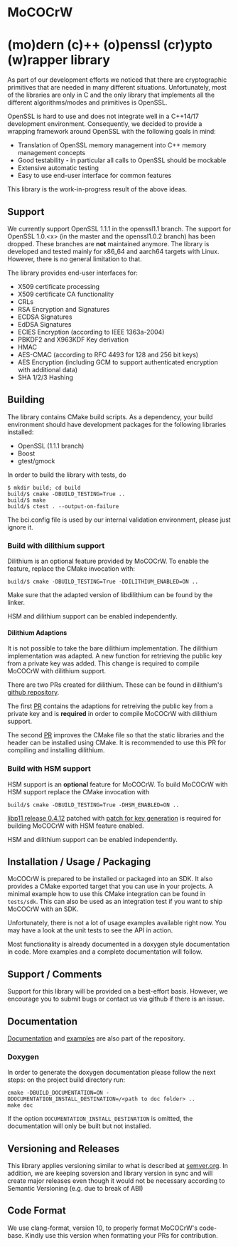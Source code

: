 MoCOCrW
===================================================

(mo)dern (c)++ (o)penssl (cr)ypto (w)rapper library
===================================================

As part of our development efforts we noticed that there are cryptographic
primitives that are needed in many different situations. Unfortunately,
most of the libraries are only in C and the only library that implements all
the different algorithms/modes and primitives is OpenSSL.

OpenSSL is hard to use and does not integrate well in a C++14/17 development
environment. Consequently, we decided to provide a wrapping framework around
OpenSSL with the following goals in mind:
 * Translation of OpenSSL memory management into C++ memory management concepts
 * Good testability - in particular all calls to OpenSSL should be mockable
 * Extensive automatic testing
 * Easy to use end-user interface for common features

This library is the work-in-progress result of the above ideas.

## Support
We currently support OpenSSL 1.1.1 in the openssl1.1 branch. The support for
OpenSSL 1.0.\<x\> (in the master and the openssl1.0.2 branch) has been dropped. These
branches are **not** maintained anymore. The library is developed and tested mainly for
x86_64 and aarch64 targets with Linux. However, there is no general limitation to that.


The library provides end-user interfaces for:
 * X509 certificate processing
 * X509 certificate CA functionality
 * CRLs
 * RSA Encryption and Signatures
 * ECDSA Signatures
 * EdDSA Signatures
 * ECIES Encryption (according to IEEE 1363a-2004)
 * PBKDF2 and X963KDF Key derivation
 * HMAC
 * AES-CMAC (according to RFC 4493 for 128 and 256 bit keys)
 * AES Encryption (including GCM to support authenticated encryption with additional data)
 * SHA 1/2/3 Hashing

## Building

The library contains CMake build scripts. As a dependency, your build environment should
have development packages for the following libraries installed:
 * OpenSSL (1.1.1 branch)
 * Boost
 * gtest/gmock

In order to build the library with tests, do
```
$ mkdir build; cd build
build/$ cmake -DBUILD_TESTING=True ..
build/$ make
build/$ ctest . --output-on-failure
```

The bci.config file is used by our internal validation environment, please just ignore it.

### Build with dilithium support

Dilithium is an optional feature provided by MoCOCrW. To enable the feature,
replace the CMake invocation with:
```
build/$ cmake -DBUILD_TESTING=True -DDILITHIUM_ENABLED=ON ..
```

Make sure that the adapted version of libdilithium can be found by the linker.

HSM and dilithium support can be enabled independently.

#### Dilithium Adaptions

It is not possible to take the bare dilithium implementation. The dilithium implementation was
adapted. A new function for retrieving the public key from a private key was added. This change is
required to compile MoCOCrW with dilithium support.

There are two PRs created for dilithium. These can be found in dilithium's [github
repository](https://github.com/pq-crystals/dilithium/).

The first [PR](https://github.com/pq-crystals/dilithium/pull/68) contains the adaptions for
retreiving the public key from a private key and is **required** in order to compile MoCOCrW with
dilithium support.

The second [PR](https://github.com/pq-crystals/dilithium/pull/69) improves the CMake file so that
the static libraries and the header can be installed using CMake. It is recommended to use this PR
for compiling and installing dilithium.

### Build with HSM support

HSM support is an **optional** feature for MoCOCrW. To build MoCOCrW with HSM support replace the
CMake invocation with
```
build/$ cmake -DBUILD_TESTING=True -DHSM_ENABLED=ON ..
```

[libp11 release 0.4.12](https://github.com/OpenSC/libp11/releases/tag/libp11-0.4.12) patched with
[patch for key generation](https://github.com/bmwcarit/MoCOCrW/blob/openssl1.1/dockerfiles/feature-support/hsm-patches/0001-Introduce-generic-keypair-generation-interface-and-e.patch) is required for building MoCOCrW with
HSM feature enabled.

HSM and dilithium support can be enabled independently.

## Installation / Usage / Packaging

MoCOCrW is prepared to be installed or packaged into an SDK. It also provides a CMake
exported target that you can use in your projects. A minimal example how to use this CMake
integration can be found in `tests/sdk`. This can also be used as an integration test if you
want to ship MoCOCrW with an SDK.

Unfortunately, there is not a lot of usage examples available right now. You may have a look
at the unit tests to see the API in action.

Most functionality is already documented in a doxygen style documentation in code.
More examples and a complete documentation will follow.

## Support / Comments

Support for this library will be provided on a best-effort basis. However, we encourage
you to submit bugs or contact us via github if there is an issue.

## Documentation

[Documentation](doc/examples/) and [examples](examples) are also part of the repository.

### Doxygen

In order to generate the doxygen documentation please follow the next steps:
on the project build directory run:

```
cmake -DBUILD_DOCUMENTATION=ON -DDOCUMENTATION_INSTALL_DESTINATION=/<path to doc folder> ..
make doc
```

If the option `DOCUMENTATION_INSTALL_DESTINATION` is omitted, the documentation will only be built
but not installed.

## Versioning and Releases
This library applies versioning similar to what is described at [semver.org](https://semver.org).
In addition, we are keeping soversion and library version in sync and will create major releases
even though it would not be necessary according to Semantic Versioning (e.g. due to break of ABI)

## Code Format

We use clang-format, version 10, to properly format MoCOCrW's code-base. Kindly use this version
when formatting your PRs for contribution.
